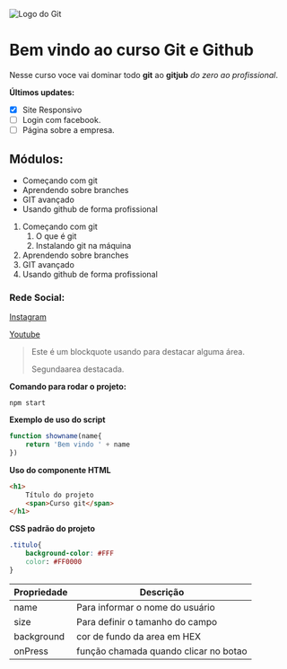 ![Logo do Git](https://sujeitoprogramador.com/wp-content/uploads/2021/04/gitimage.png)

# Bem vindo ao curso Git e Github
Nesse curso voce vai dominar todo **git** ao **gitjub** _do zero ao profissional_.

**Últimos updates:**
- [x] Site Responsivo
- [ ] Login com facebook.
- [ ] Página sobre a empresa.

## Módulos:
* Começando com git
* Aprendendo sobre branches
* GIT avançado
* Usando github de forma profissional

1. Começando com git
    1. O que é git
    2. Instalando git na máquina
2. Aprendendo sobre branches
3. GIT avançado
4. Usando github de forma profissional

### Rede Social:
[Instagram](https://instagram.com/instagram)

[Youtube](https://www.youtube.com/)

>Este é um blockquote usando para destacar alguma área.
>
> Segundaarea destacada.


**Comando para rodar o projeto:**
```
npm start
```

**Exemplo de uso do script**
```js
function showname(name{
    return 'Bem vindo ' + name
})
```

**Uso do componente HTML**
```html
<h1>
    Título do projeto
    <span>Curso git</span>
</h1>
```

**CSS padrão do projeto**
```css
.titulo{
    background-color: #FFF
    color: #FF0000
}
```



Propriedade | Descrição
----------- | ---------
name | Para informar o nome do usuário
size | Para definir o tamanho do campo
background | cor de fundo da area em HEX
onPress | função chamada quando clicar no botao

